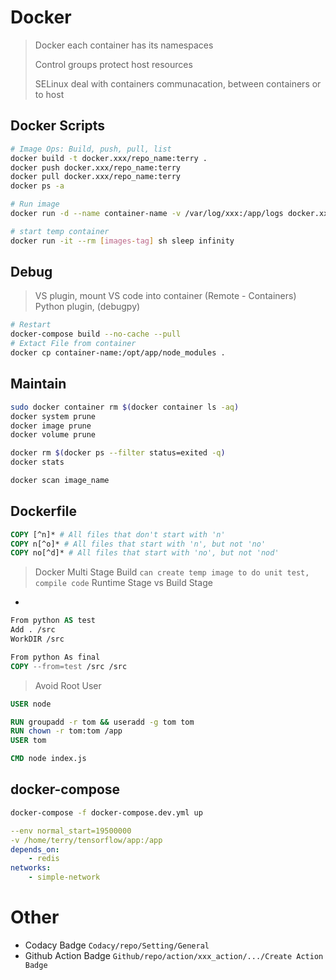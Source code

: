 # Docker
> Docker each container has its namespaces
> 
> Control groups protect host resources
> 
> SELinux  deal with containers communacation, between containers or to host

## Docker Scripts
```bash
# Image Ops: Build, push, pull, list
docker build -t docker.xxx/repo_name:terry . 
docker push docker.xxx/repo_name:terry
docker pull docker.xxx/repo_name:terry
docker ps -a

# Run image
docker run -d --name container-name -v /var/log/xxx:/app/logs docker.xxx/repo-name:terry python3 start.py app-name --deploy --restart --net=host

# start temp container
docker run -it --rm [images-tag] sh sleep infinity

```

## Debug
> VS plugin, mount VS code into container (Remote - Containers)
> Python plugin, (debugpy)

```bash
# Restart
docker-compose build --no-cache --pull
# Extact File from container
docker cp container-name:/opt/app/node_modules .
```

## Maintain
```bash
sudo docker container rm $(docker container ls -aq)
docker system prune
docker image prune
docker volume prune

docker rm $(docker ps --filter status=exited -q)
docker stats

docker scan image_name
```

## Dockerfile
```dockerfile
COPY [^n]* # All files that don't start with 'n'
COPY n[^o]* # All files that start with 'n', but not 'no' 
COPY no[^d]* # All files that start with 'no', but not 'nod'
```

> Docker Multi Stage Build `can create temp image to do unit test, compile code`
> Runtime Stage vs Build Stage

- 
```dockerfile
From python AS test
Add . /src
WorkDIR /src

From python As final
COPY --from=test /src /src
```

> Avoid Root User
```dockerfile
USER node

RUN groupadd -r tom && useradd -g tom tom
RUN chown -r tom:tom /app
USER tom

CMD node index.js
```

## docker-compose
```bash
docker-compose -f docker-compose.dev.yml up
```

```yml
--env normal_start=19500000
-v /home/terry/tensorflow/app:/app
depends_on:
	- redis
networks:
	- simple-network
```

# Other
- Codacy Badge `Codacy/repo/Setting/General`
- Github Action Badge `Github/repo/action/xxx_action/.../Create Action Badge`